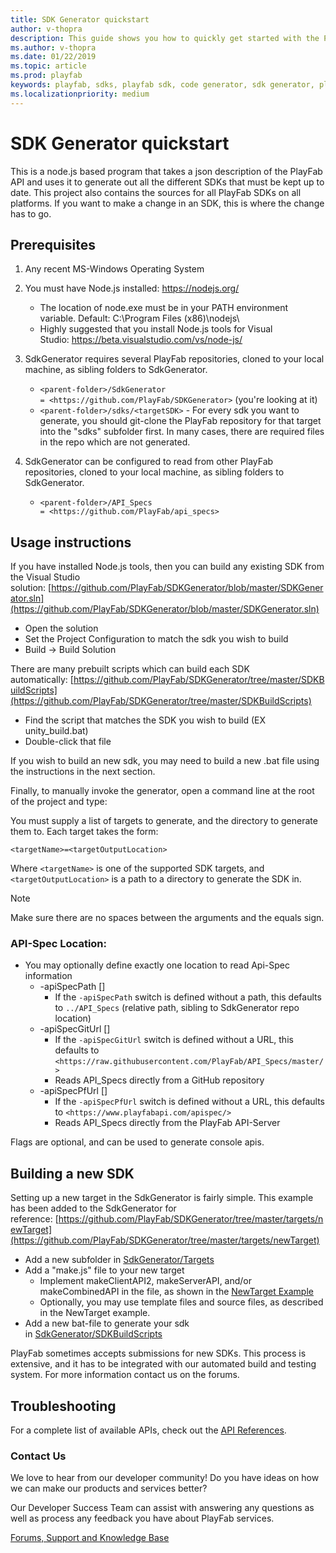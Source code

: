 ```yaml
---
title: SDK Generator quickstart
author: v-thopra
description: This guide shows you how to quickly get started with the PlayFab SDK Generator.
ms.author: v-thopra
ms.date: 01/22/2019
ms.topic: article
ms.prod: playfab
keywords: playfab, sdks, playfab sdk, code generator, sdk generator, playfab sdk generator
ms.localizationpriority: medium
---
```


# SDK Generator quickstart

This is a node.js based program that takes a json description of the PlayFab API and uses it to generate out all the different SDKs that must be kept up to date. This project also contains the sources for all PlayFab SDKs on all platforms. If you want to make a change in an SDK, this is where the change has to go.

## Prerequisites

1. Any recent MS-Windows Operating System
1. You must have Node.js installed: <https://nodejs.org/>
   - The location of node.exe must be in your PATH environment variable. Default: C:\Program Files (x86)\nodejs\
   - Highly suggested that you install Node.js tools for Visual Studio: <https://beta.visualstudio.com/vs/node-js/>
1. SdkGenerator requires several PlayFab repositories, cloned to your local machine, as sibling folders to SdkGenerator.
   - `<parent-folder>/SdkGenerator = <https://github.com/PlayFab/SDKGenerator>` (you're looking at it)
   - `<parent-folder>/sdks/<targetSDK>` - For every sdk you want to generate, you should git-clone the PlayFab repository for that target into the "sdks" subfolder first. In many cases, there are required files in the repo which are not generated.
1. SdkGenerator can be configured to read from other PlayFab repositories, cloned to your local machine, as sibling folders to SdkGenerator.

   - `<parent-folder>/API_Specs = <https://github.com/PlayFab/api_specs>`

## Usage instructions

If you have installed Node.js tools, then you can build any existing SDK from the Visual Studio solution: [https://github.com/PlayFab/SDKGenerator/blob/master/SDKGenerator.sln](https://github.com/PlayFab/SDKGenerator/blob/master/SDKGenerator.sln)

- Open the solution
- Set the Project Configuration to match the sdk you wish to build
- Build -> Build Solution

There are many prebuilt scripts which can build each SDK automatically: [https://github.com/PlayFab/SDKGenerator/tree/master/SDKBuildScripts](https://github.com/PlayFab/SDKGenerator/tree/master/SDKBuildScripts)

- Find the script that matches the SDK you wish to build (EX unity_build.bat)
- Double-click that file

If you wish to build an new sdk, you may need to build a new .bat file using the instructions in the next section.

Finally, to manually invoke the generator, open a command line at the root of the project and type:

You must supply a list of targets to generate, and the directory to generate them to. Each target takes the form:

`<targetName>=<targetOutputLocation>`

Where `<targetName>` is one of the supported SDK targets, and `<targetOutputLocation>` is a path to a directory to generate the SDK in. 

> [!NOTE]
> Make sure there are no spaces between the arguments and the equals sign.

### API-Spec Location:

- You may optionally define exactly one location to read Api-Spec information
  - -apiSpecPath []
    - If the `-apiSpecPath` switch is defined without a path, this defaults to `../API_Specs` (relative path, sibling to SdkGenerator repo location)
  - -apiSpecGitUrl []
    - If the `-apiSpecGitUrl` switch is defined without a URL, this defaults to `<https://raw.githubusercontent.com/PlayFab/API_Specs/master/>`
    - Reads API_Specs directly from a GitHub repository
  - -apiSpecPfUrl []
    - If the `-apiSpecPfUrl` switch is defined without a URL, this defaults to `<https://www.playfabapi.com/apispec/>`
    - Reads API_Specs directly from the PlayFab API-Server

Flags are optional, and can be used to generate console apis.

## Building a new SDK

Setting up a new target in the SdkGenerator is fairly simple. This example has been added to the SdkGenerator for reference: [https://github.com/PlayFab/SDKGenerator/tree/master/targets/newTarget](https://github.com/PlayFab/SDKGenerator/tree/master/targets/newTarget)

- Add a new subfolder in [SdkGenerator/Targets](https://github.com/PlayFab/SDKGenerator/tree/master/targets)
- Add a "make.js" file to your new target
  - Implement makeClientAPI2, makeServerAPI, and/or makeCombinedAPI in the file, as shown in the [NewTarget Example](https://github.com/PlayFab/SDKGenerator/blob/master/targets/newTarget/make.js)
  - Optionally, you may use template files and source files, as described in the NewTarget example.
- Add a new bat-file to generate your sdk in [SdkGenerator/SDKBuildScripts](https://github.com/PlayFab/SDKGenerator/tree/master/SDKBuildScripts)

PlayFab sometimes accepts submissions for new SDKs. This process is extensive, and it has to be integrated with our automated build and testing system. For more information contact us on the forums.

## Troubleshooting

For a complete list of available APIs, check out the [API References](../../api-references/index.md).

### Contact Us

We love to hear from our developer community! Do you have ideas on how we can make our products and services better?

Our Developer Success Team can assist with answering any questions as well as process any feedback you have about PlayFab services.

[Forums, Support and Knowledge Base](https://community.playfab.com/)